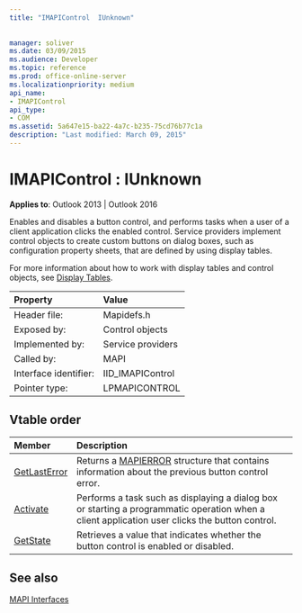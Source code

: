 ```yaml
---
title: "IMAPIControl  IUnknown"
 
 
manager: soliver
ms.date: 03/09/2015
ms.audience: Developer
ms.topic: reference
ms.prod: office-online-server
ms.localizationpriority: medium
api_name:
- IMAPIControl
api_type:
- COM
ms.assetid: 5a647e15-ba22-4a7c-b235-75cd76b77c1a
description: "Last modified: March 09, 2015"
---
```


# IMAPIControl : IUnknown

  
  
**Applies to**: Outlook 2013 | Outlook 2016 
  
Enables and disables a button control, and performs tasks when a user of a client application clicks the enabled control. Service providers implement control objects to create custom buttons on dialog boxes, such as configuration property sheets, that are defined by using display tables. 
  
For more information about how to work with display tables and control objects, see [Display Tables](display-tables.md).
  
|Property |Value |
|:-----|:-----|
|Header file:  <br/> |Mapidefs.h  <br/> |
|Exposed by:  <br/> |Control objects  <br/> |
|Implemented by:  <br/> |Service providers  <br/> |
|Called by:  <br/> |MAPI  <br/> |
|Interface identifier:  <br/> |IID_IMAPIControl  <br/> |
|Pointer type:  <br/> |LPMAPICONTROL  <br/> |
   
## Vtable order

|Member |Description |
|:-----|:-----|
|[GetLastError](imapicontrol-getlasterror.md) <br/> |Returns a [MAPIERROR](mapierror.md) structure that contains information about the previous button control error. |
|[Activate](imapicontrol-activate.md) <br/> |Performs a task such as displaying a dialog box or starting a programmatic operation when a client application user clicks the button control. |
|[GetState](imapicontrol-getstate.md) <br/> |Retrieves a value that indicates whether the button control is enabled or disabled. |
   
## See also



[MAPI Interfaces](mapi-interfaces.md)

